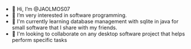 - 👋 Hi, I’m @JAOLMOS07
- 👀 I’m  very interested in software programming.
- 🌱 I'm currently learning database management with sqlite in java for small software that I share with my friends.
- 💞️ I'm looking to collaborate on any desktop software project that helps perform specific tasks


